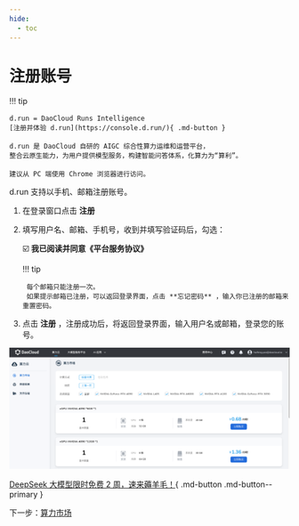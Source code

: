 ```yaml
---
hide:
  - toc
---
```


# 注册账号

!!! tip

    d.run = DaoCloud Runs Intelligence
    [注册并体验 d.run](https://console.d.run/){ .md-button }
    
    d.run 是 DaoCloud 自研的 AIGC 综合性算力运维和运营平台，
    整合云原生能力，为用户提供模型服务，构建智能问答体系，化算力为“算利”。

    建议从 PC 端使用 Chrome 浏览器进行访问。

d.run 支持以手机、邮箱注册账号。

1. 在登录窗口点击 **注册**
1. 填写用户名、邮箱、手机号，收到并填写验证码后，勾选：

    ☑️ **我已阅读并同意《平台服务协议》**

    !!! tip

        每个邮箱只能注册一次。
        如果提示邮箱已注册，可以返回登录界面，点击 **忘记密码** ，输入你已注册的邮箱来重置密码。

1. 点击 **注册** ，注册成功后，将返回登录界面，输入用户名或邮箱，登录您的账号。

![market](./images/regis01.png)

[DeepSeek 大模型限时免费 2 周，速来薅羊毛！](https://console.d.run/){ .md-button .md-button--primary }

下一步：[算力市场](./zestu/index.md)
